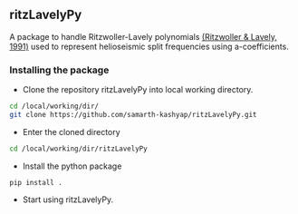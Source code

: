 ## ritzLavelyPy
A package to handle Ritzwoller-Lavely polynomials [(Ritzwoller & Lavely, 1991)](https://ui.adsabs.harvard.edu/abs/1991ApJ...369..557R/abstract)
used to represent helioseismic split frequencies using a-coefficients.

### Installing the package
* Clone the repository ritzLavelyPy into local working directory.
``` bash
cd /local/working/dir/
git clone https://github.com/samarth-kashyap/ritzLavelyPy.git
```
* Enter the cloned directory

``` bash
cd /local/working/dir/ritzLavelyPy
```
* Install the python package
```
pip install .
```  
* Start using ritzLavelyPy.
